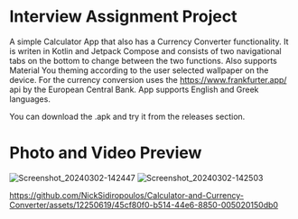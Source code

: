 Interview Assignment Project
=====================

A simple Calculator App that also has a Currency Converter functionality.
It is writen in Kotlin and Jetpack Compose and consists of two navigational tabs on the bottom to change between the two functions. 
Also supports Material You theming according to the user selected wallpaper on the device. 
For the currency conversion uses the https://www.frankfurter.app/ api by the European Central Bank.
App supports English and Greek languages.

You can download the .apk and try it from the releases section.

Photo and Video Preview
=======================

![Screenshot_20240302-142447](https://github.com/NickSidiropoulos/Calculator-and-Currency-Converter/assets/12250619/abfb49f0-3efa-4e9f-82ce-f43316346cb0)
![Screenshot_20240302-142503](https://github.com/NickSidiropoulos/Calculator-and-Currency-Converter/assets/12250619/8298bce1-b32d-41ef-9081-92377a8c7e1b)

https://github.com/NickSidiropoulos/Calculator-and-Currency-Converter/assets/12250619/45cf80f0-b514-44e6-8850-005020150db0





